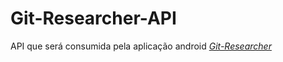 # Git-Researcher-API

API que será consumida pela aplicação android [*Git-Researcher*](https://github.com/JoaoPauloLins/GitHubResearcher)
